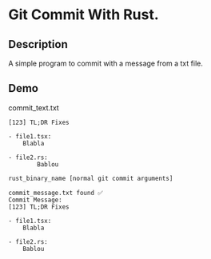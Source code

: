 # Git Commit With Rust.
## Description
A simple program to commit with a message from a txt file.

## Demo

commit_text.txt

```
[123] TL;DR Fixes

- file1.tsx:
    Blabla

- file2.rs:
		Bablou
```

```bash
rust_binary_name [normal git commit arguments]
```

```
commit_message.txt found ✅
Commit Message:
[123] TL;DR Fixes

- file1.tsx:
    Blabla

- file2.rs:
    Bablou
```



